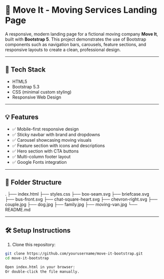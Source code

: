 # 🚚 Move It - Moving Services Landing Page

A responsive, modern landing page for a fictional moving company **Move It**, built with **Bootstrap 5**. This project demonstrates the use of Bootstrap components such as navigation bars, carousels, feature sections, and responsive layouts to create a clean, professional design.

---

## 🧰 Tech Stack

- HTML5
- Bootstrap 5.3
- CSS (minimal custom styling)
- Responsive Web Design

---

## 💡 Features

- ✅ Mobile-first responsive design
- ✅ Sticky navbar with brand and dropdowns
- ✅ Carousel showcasing moving visuals
- ✅ Feature section with icons and descriptions
- ✅ Hero section with CTA buttons
- ✅ Multi-column footer layout
- ✅ Google Fonts integration

---

## 📂 Folder Structure

.
├── index.html
├── styles.css
├── box-seam.svg
├── briefcase.svg
├── bus-front.svg
├── chat-square-heart.svg
├── chevron-right.svg
├── couple.jpg
├── dog.jpg
├── family.jpg
├── moving-van.jpg
└── README.md

---

## 🛠 Setup Instructions

1. Clone this repository:
```bash
git clone https://github.com/yourusername/move-it-bootstrap.git
cd move-it-bootstrap

Open index.html in your browser:
Or double-click the file manually.
